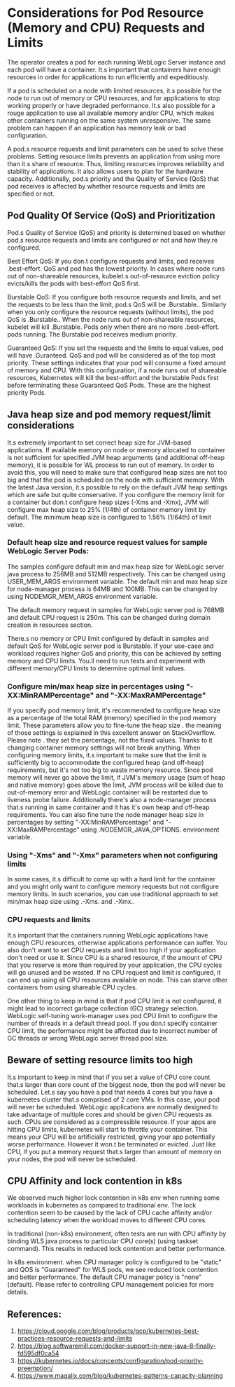 # Considerations for Pod Resource (Memory and CPU) Requests and Limits
The operator creates a pod for each running WebLogic Server instance and each pod will have a container. It.s important that containers have enough resources in order for applications to run efficiently and expeditiously. 

If a pod is scheduled on a node with limited resources, it.s possible for the node to run out of memory or CPU resources, and for applications to stop working properly or have degraded performance. It.s also possible for a rouge application to use all available memory and/or CPU, which makes other containers running on the same system unresponsive. The same problem can happen if an application has memory leak or bad configuration. 

A pod.s resource requests and limit parameters can be used to solve these problems. Setting resource limits prevents an application from using more than it.s share of resource. Thus, limiting resources improves reliability and stability of applications.  It also allows users to plan for the hardware capacity. Additionally, pod.s priority and the Quality of Service (QoS) that pod receives is affected by whether resource requests and limits are specified or not.

## Pod Quality Of Service (QoS) and Prioritization
Pod.s Quality of Service (QoS) and priority is determined based on whether pod.s resource requests and limits are configured or not and how they.re configured.

Best Effort QoS: If you don.t configure requests and limits, pod receives .best-effort. QoS and pod has the lowest priority. In cases where node runs out of non-shareable resources, kubelet.s out-of-resource eviction policy evicts/kills the pods with best-effort QoS first.

Burstable QoS: If you configure both resource requests and limits, and set the requests to be less than the limit, pod.s QoS will be .Burstable.. Similarly when you only configure the resource requests (without limits), the pod QoS is .Burstable.. When the node runs out of non-shareable resources, kubelet will kill .Burstable. Pods only when there are no more .best-effort. pods running. The Burstable pod receives medium priority.

Guaranteed QoS:  If you set the requests and the limits to equal values, pod will have .Guranteed. QoS and pod will be considered as of the top most priority. These settings indicates that your pod will consume a fixed amount of memory and CPU. With this configuration, if a node runs out of shareable resources, Kubernetes will kill the best-effort and the burstable Pods first before terminating these Guaranteed QoS Pods. These are the highest priority Pods.

## Java heap size and pod memory request/limit considerations
It.s extremely important to set correct heap size for JVM-based applications.  If available memory on node or memory allocated to container is not sufficient for specified JVM heap arguments (and additional off-heap memory), it is possible for WL process to run out of memory. In order to avoid this, you will need to make sure that configured heap sizes are not too big and that the pod is scheduled on the node with sufficient memory.
With the latest Java version, it.s possible to rely on the default JVM heap settings which are safe but quite conservative. If you configure the memory limit for a container but don.t configure heap sizes (-Xms and -Xmx), JVM will configure max heap size to 25% (1/4th) of container memory limit by default. The minimum heap size is configured to 1.56% (1/64th) of limit value.

### Default heap size and resource request values for sample WebLogic Server Pods:
The samples configure default min and max heap size for WebLogic server java process to 256MB and 512MB respectively. This can be changed using USER_MEM_ARGS environment variable. The default min and max heap size for node-manager process is 64MB and 100MB. This can be changed by using NODEMGR_MEM_ARGS environment variable. 

The default memory request in samples for WebLogic server pod is 768MB and default CPU request is 250m. This can be changed during domain creation in resources section.

There.s no memory or CPU limit configured by default in samples and default QoS for WebLogic server pod is Burstable. If your use-case and workload requires higher QoS and priority, this can be achieved by setting memory and CPU limits. You.ll need to run tests and experiment with different memory/CPU limits to determine optimal limit values.

### Configure min/max heap size in percentages using "-XX:MinRAMPercentage" and "-XX:MaxRAMPercentage"
If you specify pod memory limit, it's recommended to configure heap size as a percentage of the total RAM (memory) specified in the pod memory limit. These parameters allow you to fine-tune the heap size . the meaning of those settings is explained in this excellent answer on StackOverflow. Please note . they set the percentage, not the fixed values. Thanks to it changing container memory settings will not break anything. 
When configuring memory limits, it.s important to make sure that the limit is sufficiently big to accommodate the configured heap (and off-heap) requirements, but it's not too big to waste memory resource. Since pod memory will never go above the limit, if JVM's memory usage (sum of heap and native memory) goes above the limit, JVM process will be killed due to out-of-memory error and WebLogic container will be restarted due to liveness probe failure.   Additionally there's also a node-manager process that.s running in same container and it has it's own heap and off-heap requirements. You can also fine tune the node manager heap size in percentages by setting "-XX:MinRAMPercentage" and "-XX:MaxRAMPercentage" using .NODEMGR_JAVA_OPTIONS. environment variable. 

### Using "-Xms" and "-Xmx" parameters when not configuring limits 
In some cases, it.s difficult to come up with a hard limit for the container and you might only want to configure memory requests but not configure memory limits. In such scenarios, you can use traditional approach to set min/max heap size using .-Xms. and .-Xmx..

### CPU requests and limits 
It.s important that the containers running WebLogic applications have enough CPU resources, otherwise applications performance can suffer. You also don't want to set CPU requests and limit too high if your application don't need or use it. Since CPU is a shared resource, if the amount of CPU that you reserve is more than required by your application, the CPU cycles will go unused and be wasted. If no CPU request and limit is configured, it can end up using all CPU resources available on node. This can starve other containers from using shareable CPU cycles. 

One other thing to keep in mind is that if pod CPU limit is not configured, it might lead to incorrect garbage collection (GC) strategy selection. WebLogic self-tuning work-manager uses pod CPU limit to configure the  number of threads in a default thread pool. If you don.t specify container CPU limit, the performance might be affected due to incorrect number of GC threads or wrong WebLogic server thread pool size. 

## Beware of setting resource limits too high
It.s important to keep in mind that if you set a value of CPU core count that.s larger than core count of the biggest node, then the pod will never be scheduled. Let.s say you have a pod that needs 4 cores but you have a kubernetes cluster that.s comprised of 2 core VMs. In this case, your pod will never be scheduled.  WebLogic applications are normally designed to take advantage of multiple cores and should be given CPU requests as such. CPUs are considered as a compressible resource. If your apps are hitting CPU limits, kubernetes will start to throttle your container. This means your CPU will be artificially restricted, giving your app potentially worse performance. However it won.t be terminated or evicted. 
Just like CPU, if you put a memory request that.s larger than amount of memory on your nodes, the pod will never be scheduled.
## CPU Affinity and lock contention in k8s
We observed much higher lock contention in k8s env when running some workloads in kubernetes as compared to traditional env. The lock contention seem to be caused by the lack of CPU cache affinity and/or scheduling latency when the workload moves to different CPU cores.  

In traditional (non-k8s) environment, often tests are run with CPU affinity by binding WLS java process to particular CPU core(s) (using taskset command). This results in reduced lock contention and better performance. 

In k8s environment. when CPU manager policy is configured to be "static" and QOS is "Guaranteed" for WLS pods, we see reduced lock contention and better performance. The default CPU manager policy is "none" (default). Please refer to controlling CPU management policies for more details.

## References:
1) https://cloud.google.com/blog/products/gcp/kubernetes-best-practices-resource-requests-and-limits
2) https://blog.softwaremill.com/docker-support-in-new-java-8-finally-fd595df0ca54
3) https://kubernetes.io/docs/concepts/configuration/pod-priority-preemption/
4) https://www.magalix.com/blog/kubernetes-patterns-capacity-planning 
